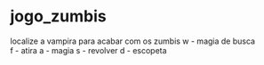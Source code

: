 # jogo_zumbis
localize a vampira para acabar com os zumbis 
w - magia de busca  
f - atira 
a - magia 
s - revolver 
d - escopeta 
